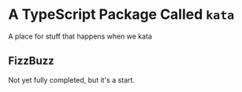 # A TypeScript Package Called `kata`
A place for stuff that happens when we kata

## FizzBuzz

Not yet fully completed, but it's a start. 
